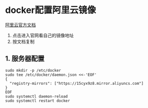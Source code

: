 # docker配置阿里云镜像

[阿里云官方文档](https://cr.console.aliyun.com/undefined/instances/mirrors)

1. 点击进入官网看自己的镜像地址
2. 按文档复制

## 1. 服务器配置

```
sudo mkdir -p /etc/docker
sudo tee /etc/docker/daemon.json <<-'EOF'
{
  "registry-mirrors": ["https://15cyx9z8.mirror.aliyuncs.com"]
}
EOF
sudo systemctl daemon-reload
sudo systemctl restart docker
```